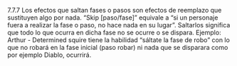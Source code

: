 7.7.7 Los efectos que saltan fases o pasos son efectos de reemplazo que sustituyen algo por nada. “Skip [paso/fase]” equivale a “si un personaje fuera a realizar la fase o paso, no hace nada en su lugar”. Saltarlos significa que todo lo que ocurra en dicha fase no se ocurre o se dispara. Ejemplo: Arthur - Determined squire tiene la habilidad “sáltate la fase de robo” con lo que no robará en la fase inicial (paso robar) ni nada que se disparara como por ejemplo Diablo, ocurrirá.